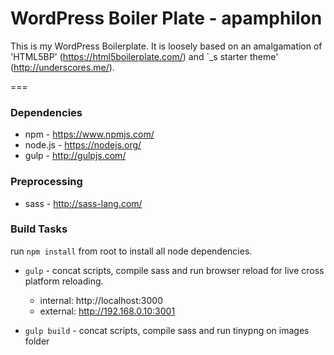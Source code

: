 # WordPress Boiler Plate - apamphilon


This is my WordPress Boilerplate. It is loosely based on an amalgamation of 'HTML5BP' (https://html5boilerplate.com/) and `_s starter theme' (http://underscores.me/).

===

### Dependencies
* npm - https://www.npmjs.com/
* node.js - https://nodejs.org/
* gulp - http://gulpjs.com/

### Preprocessing
* sass - http://sass-lang.com/

### Build Tasks
run ```npm install``` from root to install all node dependencies.

* ```gulp``` - concat scripts, compile sass and run browser reload for live cross platform reloading.
  * internal: http://localhost:3000
  * external: http://192.168.0.10:3001

* ```gulp build``` - concat scripts, compile sass and run tinypng on images folder
